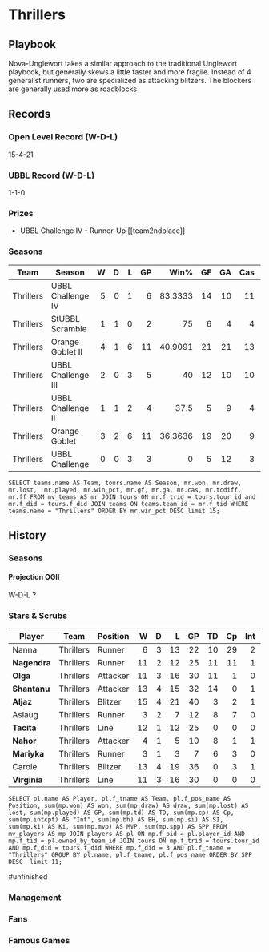 # Thrillers



## Playbook

Nova-Unglewort takes a similar approach to the traditional Unglewort playbook, but generally skews a little faster and more fragile. Instead of 4 generalist runners, two are specialized as attacking blitzers. The blockers are generally used more as roadblocks

## Records

### Open Level Record (W-D-L)

15-4-21

### UBBL Record (W-D-L)

1-1-0

### Prizes

*  UBBL Challenge IV - Runner-Up [[team2ndplace]]


### Seasons

| Team      | Season             | W  | D | L | GP | Win% | GF   | GA   | Cas  | CDif | FF   |
|-----------|--------------------|--:|--:|--:|---:|-----:|---:|---:|----:|-----:|---:|
| Thrillers | UBBL Challenge IV  |    5 |    0 |    1 |      6 | 83.3333 |   14 |   10 |   11 |      3 |    4 |
| Thrillers | StUBBL Scramble    |    1 |    1 |    0 |      2 |      75 |    6 |    4 |    4 |      4 |    2 |
| Thrillers | Orange Goblet II   |    4 |    1 |    6 |     11 | 40.9091 |   21 |   21 |   13 |      3 |   -1 |
| Thrillers | UBBL Challenge III |    2 |    0 |    3 |      5 |      40 |   12 |   10 |   10 |      3 |   -1 |
| Thrillers | UBBL Challenge II  |    1 |    1 |    2 |      4 |    37.5 |    5 |    9 |    4 |     -1 |    2 |
| Thrillers | Orange Goblet      |    3 |    2 |    6 |     11 | 36.3636 |   19 |   20 |    9 |      3 |   -2 |
| Thrillers | UBBL Challenge     |    0 |    0 |    3 |      3 |       0 |    5 |   12 |    3 |      0 |    0 |

```
SELECT teams.name AS Team, tours.name AS Season, mr.won, mr.draw, mr.lost, 	mr.played, mr.win_pct, mr.gf, mr.ga, mr.cas, mr.tcdiff,	mr.ff FROM mv_teams AS mr JOIN tours ON mr.f_trid = tours.tour_id and mr.f_did = tours.f_did JOIN teams ON teams.team_id = mr.f_tid WHERE teams.name = "Thrillers" ORDER BY mr.win_pct DESC limit 15;
```

## History


### Seasons


#### Projection OGII

W-D-L ?


### Stars & Scrubs

| Player           | Team        | Position      | W | D | L | GP | TD | Cp | Int | BH | SI | Ki | MVP | SPP |
|------------------|-------------|---------------|--:|--:|--:|---:|---:|---:|----:|---:|---:|---:|----:|----:|
| Nanna   | Thrillers | Runner                |    6 |    3 |   13 |   22 |   10 |   29 |    2 |    0 |    0 |    0 |    3 |   78 |
| **Nagendra** | Thrillers | Runner                |   11 |    2 |   12 |   25 |   11 |   11 |    1 |    1 |    0 |    0 |    3 |   63 |
| **Olga**     | Thrillers | Attacker |   11 |    3 |   16 |   30 |   11 |    1 |    0 |    3 |    2 |    0 |    3 |   59 |
| **Shantanu** | Thrillers | Attacker |   13 |    4 |   15 |   32 |   14 |    0 |    1 |    5 |    1 |    1 |    0 |   58 |
| **Aljaz**    | Thrillers | Blitzer                |   15 |    4 |   21 |   40 |    3 |    2 |    1 |    7 |    1 |    0 |    2 |   39 |
| Aslaug  | Thrillers | Runner                |    3 |    2 |    7 |   12 |    8 |    7 |    0 |    0 |    1 |    0 |    0 |   33 |
| **Tacita**   | Thrillers | Line               |   12 |    1 |   12 |   25 |    0 |    0 |    0 |    1 |    0 |    0 |    6 |   32 |
| **Nahor**    | Thrillers | Attacker |    4 |    1 |    5 |   10 |    8 |    1 |    1 |    0 |    0 |    0 |    1 |   32 |
| **Mariyka**  | Thrillers | Runner                |    3 |    1 |    3 |    7 |    6 |    3 |    0 |    0 |    0 |    0 |    1 |   26 |
| Carole  | Thrillers | Blitzer                |   13 |    4 |   19 |   36 |    0 |    3 |    1 |    1 |    3 |    0 |    2 |   23 |
| **Virginia** | Thrillers | Line               |   11 |    3 |   16 |   30 |    0 |    0 |    0 |    2 |    1 |    1 |    3 |   23 |

`
SELECT pl.name AS Player, pl.f_tname AS Team, pl.f_pos_name AS Position, sum(mp.won) AS won, sum(mp.draw) AS draw, sum(mp.lost) AS lost, sum(mp.played) AS GP, sum(mp.td) AS TD, sum(mp.cp) AS Cp, sum(mp.intcpt) AS "Int",	sum(mp.bh) AS BH, sum(mp.si) AS SI,	sum(mp.ki) AS Ki, sum(mp.mvp) AS MVP, sum(mp.spp) AS SPP FROM mv_players AS mp JOIN players AS pl ON mp.f_pid = pl.player_id AND mp.f_tid = pl.owned_by_team_id JOIN tours ON mp.f_trid = tours.tour_id AND mp.f_did = tours.f_did WHERE mp.f_did = 3 AND pl.f_tname = "Thrillers" GROUP BY pl.name, pl.f_tname, pl.f_pos_name ORDER BY SPP DESC 
limit 11;
`

#unfinished 

### Management

### Fans


### Famous Games


